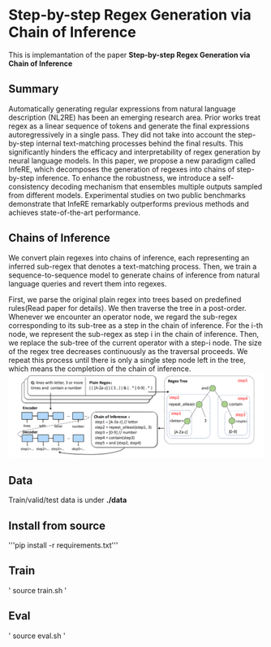 # Step-by-step Regex Generation via Chain of Inference
This is implemantation of the paper **Step-by-step Regex Generation via Chain of Inference**
## Summary
Automatically generating regular expressions from natural language description (NL2RE) has been an emerging research area. Prior works treat regex as a linear sequence of tokens and generate the final expressions autoregressively in a single pass. They did not take into account the step-by-step internal text-matching processes behind the final results. This significantly hinders the efficacy and interpretability of regex generation by neural language models. In this paper, we propose a new paradigm called InfeRE, which decomposes the generation of regexes into chains of step-by-step inference. To enhance the robustness, we introduce a self-consistency decoding mechanism that ensembles multiple outputs sampled from different models. Experimental studies on two public benchmarks demonstrate that InfeRE remarkably outperforms previous methods and achieves state-of-the-art performance.

## Chains of Inference
We convert plain regexes into chains of inference, each representing an inferred sub-regex that denotes a text-matching process. Then, we train a sequence-to-sequence model to generate chains of inference from natural language queries and revert them into regexes.

First, we parse the original plain regex into trees based on predefined rules(Read paper for details). We then traverse the tree in a post-order. Whenever we encounter an operator node, we regard the sub-regex corresponding to its sub-tree as a step in the chain of inference. For the i-th node, we represent the sub-regex as step i in the chain of inference. Then, we replace the sub-tree of the current operator with a step-i node. The size of the regex tree decreases 
continuously as the traversal proceeds. We repeat this process until there is only a single step node left in the tree, which means the completion of the chain of inference.
![image](https://github.com/Smallqqqq/InfeRE/blob/main/chain.png)

## Data
Train/valid/test data is under **./data**

## Install from source
'''pip install -r requirements.txt'''
## Train
'
source train.sh
'
## Eval
'
source eval.sh
'
